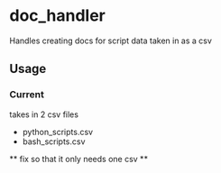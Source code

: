 # doc_handler
Handles creating docs for script data taken in as a csv

## Usage
### Current
takes in 2 csv files
- python_scripts.csv
- bash_scripts.csv

** fix so that it only needs one csv **



